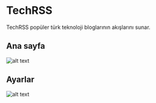 # TechRSS
TechRSS popüler türk teknoloji bloglarının akışlarını sunar.

## Ana sayfa

![alt text](https://i.ibb.co/JFpCNkj/Screenshot-2.png "Main page")

## Ayarlar

![alt text](https://i.ibb.co/5WfBd7z/Screenshot-1.png "Settings page")

